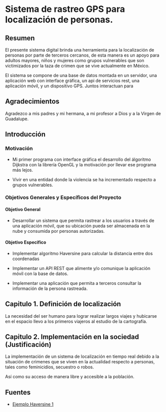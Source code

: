 Sistema de rastreo GPS para localización de personas.
=========

## Resumen

<p aligno="justify">
	El presente sistema digital brinda una herramienta para la localización de personas por parte de terceros cercanos, de esta manera es un apoyo para adultos mayores, niños y mujeres como grupos vulnerables que son victimizados por la taza de crimen que se vive actualmente en México.
</p>

<p aligno="justify">
	El sistema se compone de una base de datos montada en un servidor, una aplicación web con interface gráfica, un api de servicios rest, una aplicación móvil, y un dispositivo GPS. Juntos interactuan para 
</p>


## Agradecimientos

<p align="justify">
	Agradezco a mis padres y mi hermana, a mi profesor a Dios y a la Virgen de Guadalupe.
</p>

## Introducción

### Motivación

* Mi primer programa con interface gráfica el desarrollo del álgoritmo Dijkstra con la librería OpenGL y la motivación por llevar ese programa más lejos. 

* Vivir en una entidad donde la violencia se ha incrementado respecto a grupos vulnerables.

### Objetivos Generales y Específicos del Proyecto

#### Objetivo General

* Desarrollar un sistema que permita rastrear a los usuarios a través de una aplicación móvil, que su ubicación pueda ser almacenada en la nube y consumida por personas autorizadas.

#### Objetivo Especifico

* Implementar algoritmo Haversine para calcular la distancia entre dos coordenadas

* Implementar un API REST que alimente y/o comunique la aplicación móvil con la base de datos.

* Implementar una aplicación que permita a terceros consultar la información de la persona rastreada.

## Capitulo 1. Definición de localización

La necesidad del ser humano para lograr realizar largos viajes y hubicarse en el espacio llevo a los primeros viajeros al estudio de la cartografía.

## Capitulo 2. Implementación en la sociedad (Justificación)

La implementación de un sistema de localización en tiempo real debido a la situación de crimenes que se viven en la actualidad respecto a personas, tales como feminicidios, secuestro o robos. 

Así como su acceso de manera libre y accesible a la población.




## Fuentes


* <a href="https://www.genbetadev.com/cnet/como-calcular-la-distancia-entre-dos-puntos-geograficos-en-c-formula-de-haversine">Ejemplo Haversine 1</a><br>


































